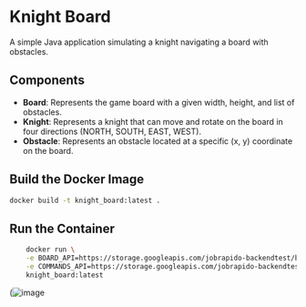# Knight Board

A simple Java application simulating a knight navigating a board with obstacles.

## Components

- **Board**: Represents the game board with a given width, height, and list of obstacles.
- **Knight**: Represents a knight that can move and rotate on the board in four directions (NORTH, SOUTH, EAST, WEST).
- **Obstacle**: Represents an obstacle located at a specific (x, y) coordinate on the board.

## Build the Docker Image

```bash
docker build -t knight_board:latest .

```

## Run the Container
```bash
    docker run \
    -e BOARD_API=https://storage.googleapis.com/jobrapido-backendtest/board.json \
    -e COMMANDS_API=https://storage.googleapis.com/jobrapido-backendtest/commands.json \
    knight_board:latest
```

(![image](https://github.com/user-attachments/assets/55671ef7-fa52-445f-aa6b-2b4ba4a73e54)

